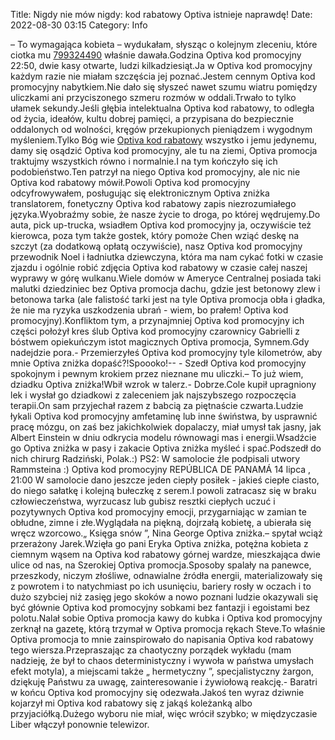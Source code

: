 Title: Nigdy nie mów nigdy: kod rabatowy Optiva istnieje naprawdę! 
Date: 2022-08-30 03:15
Category: Info

– To wymagająca kobieta – wydukałam, słysząc o kolejnym zleceniu, które ciotka mu [799324490](https://telinfo.co/pl/numer/799324490/) właśnie dawała.Godzina Optiva kod promocyjny 22:50, dwie kasy otwarte, ludzi kilkadziesiąt.Ja w Optiva kod promocyjny każdym razie nie miałam szczęścia jej poznać.Jestem cennym Optiva kod promocyjny nabytkiem.Nie dało się słyszeć nawet szumu wiatru pomiędzy uliczkami ani przyciszonego szmeru rozmów w oddali.Trwało to tylko ułamek sekundy.Jeśli głębia intelektualna Optiva kod rabatowy, to odległa od życia, ideałów, kultu dobrej pamięci, a przypisana do bezpiecznie oddalonych od wolności, kręgów przekupionych pieniądzem i wygodnym myśleniem.Tylko Bóg wie [Optiva kod rabatowy](https://promki.pl/kody-rabatowe/optiva) wszystko i jemu jedynemu, damy się osądzić Optiva kod promocyjny, ale tu na ziemi, Optiva promocja traktujmy wszystkich równo i normalnie.I na tym kończyło się ich podobieństwo.Ten patrzył na niego Optiva kod promocyjny, ale nic nie Optiva kod rabatowy mówił.Powoli Optiva kod promocyjny odcyfrowywałem, posługując się elektronicznym Optiva zniżka translatorem, fonetyczny Optiva kod rabatowy zapis niezrozumiałego języka.Wyobraźmy sobie, że nasze życie to droga, po której wędrujemy.Do auta, pick up-trucka, wsiadłem Optiva kod promocyjny ja, oczywiście też kierowca, poza tym także gostek, który pomoże Chen wziąć deskę na szczyt (za dodatkową opłatą oczywiście), nasz Optiva kod promocyjny przewodnik Noel i ładniutka dziewczyna, która ma nam cykać fotki w czasie zjazdu i ogólnie robić zdjęcia Optiva kod rabatowy w czasie całej naszej wyprawy w górę wulkanu.Wiele domów w Ameryce Centralnej posiada taki malutki dziedziniec bez Optiva promocja dachu, gdzie jest betonowy zlew i betonowa tarka (ale falistość tarki jest na tyle Optiva promocja obła i gładka, że nie ma ryzyka uszkodzenia ubrań - wiem, bo prałem! Optiva kod promocyjny).Konfliktom tym, a przynajmniej Optiva kod promocyjny ich części położył kres ślub Optiva kod promocyjny czarownicy Gabrielli z bóstwem opiekuńczym istot magicznych Optiva promocja, Symnem.Gdy nadejdzie pora.- Przemierzyłeś Optiva kod promocyjny tyle kilometrów, aby mnie Optiva zniżka dopaść?!Spoooko!-- - Szedł Optiva kod promocyjny spokojnym i pewnym krokiem przez nieznane mu uliczki.– To już wiem, dziadku Optiva zniżka!Wbił wzrok w talerz.- Dobrze.Cole kupił upragniony lek i wysłał go dziadkowi z zaleceniem jak najszybszego rozpoczęcia terapii.On sam przyjechał razem z babcią za piętnaście czwarta.Ludzie łykali Optiva kod promocyjny amfetaminę lub inne świństwa, by usprawnić pracę mózgu, on zaś bez jakichkolwiek dopalaczy, miał umysł tak jasny, jak Albert Einstein w dniu odkrycia modelu równowagi mas i energii.Wsadźcie go Optiva zniżka w pasy i zakacie Optiva zniżka myśleć i spać.Podszedł do nich chirurg Radziński, Polak.:) PS2: W samolocie źle podpisali utwory Rammsteina :) Optiva kod promocyjny REPÚBLICA DE PANAMÁ 14 lipca , 21:00 W samolocie dano jeszcze jeden ciepły posiłek - jakieś ciepłe ciasto, do niego sałatkę i kolejną bułeczkę z serem.I powoli zatracasz się w braku człowieczeństwa, wyrzucasz lub gubisz resztki ciepłych uczuć i pozytywnych Optiva kod promocyjny emocji, przygarniając w zamian te obłudne, zimne i złe.Wyglądała na piękną, dojrzałą kobietę, a ubierała się wręcz wzorcowo.„ Księga snów ”, Nina George Optiva zniżka.– spytał wciąż przerażony Jarek.Wzięła go pani Eryka Optiva zniżka, potężna kobieta z ciemnym wąsem na Optiva kod rabatowy górnej wardze, mieszkająca dwie ulice od nas, na Szerokiej Optiva promocja.Sposoby spalały na panewce, przeszkody, niczym złośliwe, odnawialne źródła energii, materializowały się z powrotem i to natychmiast po ich usunięciu, bariery rosły w oczach i to dużo szybciej niż zasięg jego skoków a nowo poznani ludzie okazywali się być głównie Optiva kod promocyjny sobkami bez fantazji i egoistami bez polotu.Nalał sobie Optiva promocja kawy do kubka i Optiva kod promocyjny zerknął na gazetę, którą trzymał w Optiva promocja rękach Steve.To właśnie Optiva promocja to mnie zainspirowało do napisania Optiva kod rabatowy tego wiersza.Przepraszając za chaotyczny porządek wykładu (mam nadzieję, że był to chaos deterministyczny i wywoła w państwa umysłach efekt motyla), a miejscami także „ hermetyczny ”, specjalistyczny żargon, dziękuję Państwu za uwagę, zainteresowanie i żywiołową reakcję.- Baratri w końcu Optiva kod promocyjny się odezwała.Jakoś ten wyraz dziwnie kojarzył mi Optiva kod rabatowy się z jakąś koleżanką albo przyjaciółką.Dużego wyboru nie miał, więc wrócił szybko; w międzyczasie Liber włączył ponownie telewizor.
